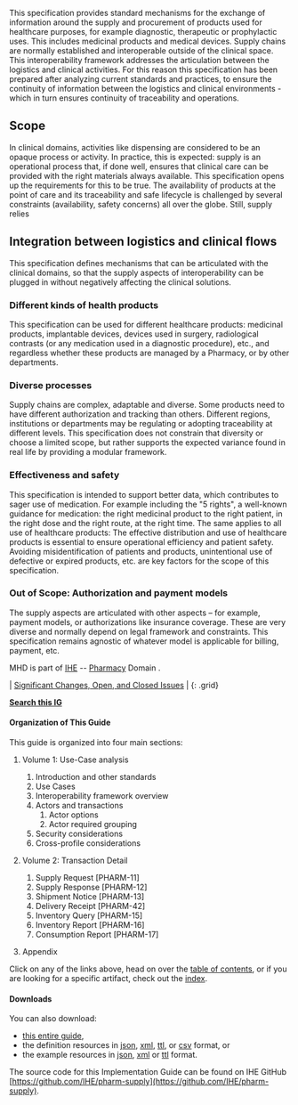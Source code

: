 
This specification provides standard mechanisms for the exchange of information around the supply and procurement of products used for healthcare purposes, for example diagnostic, therapeutic or prophylactic uses. This includes medicinal products and medical devices.
Supply chains are normally established and interoperable outside of the clinical space. This interoperability framework addresses the articulation between the logistics and clinical activities. For this reason this specification has been prepared after analyzing current standards and practices, to ensure the continuity of information between the logistics and clinical environments - which in turn ensures continuity of traceability and operations.

## Scope
In clinical domains, activities like dispensing are considered to be an opaque process or activity. In practice, this is expected: supply is an operational process that, if done well, ensures that clinical care can be provided with the right materials always available. This specification opens up the requirements for this to be true. The availability of products at the point of care and its traceability and safe lifecycle is challenged by several constraints (availability, safety concerns) all over the globe. Still, supply relies 

## Integration between logistics and clinical flows
This specification defines mechanisms that can be articulated with the clinical domains, so that the supply aspects of interoperability can be plugged in without negatively affecting the clinical solutions.

### Different kinds of health products
This specification can be used for different healthcare products: medicinal products, implantable devices, devices used in surgery, radiological contrasts (or any medication used in a diagnostic procedure), etc., and regardless whether these products are managed by a Pharmacy, or by other departments.
### Diverse processes
Supply chains are complex, adaptable and diverse. Some products need to have different authorization and tracking than others. Different regions, institutions or departments may be regulating or adopting traceability at different levels. This specification does not constrain that diversity or choose a limited scope, but rather supports the expected variance found in real life by providing a modular framework. 
### Effectiveness and safety
This specification is intended to support better data, which contributes to sager use of medication. For example including the "5 rights", a well-known guidance for medication: the right medicinal product to the right patient, in the right dose and the right route, at the right time. The same applies to all use of healthcare products: The effective distribution and use of healthcare products is essential to ensure operational efficiency and patient safety. Avoiding misidentification of patients and products, unintentional use of defective or expired products, etc. are key factors for the scope of this specification.
### Out of Scope: Authorization and payment models 
The supply aspects are articulated with other aspects – for example, payment models, or authorizations like insurance coverage. These are very diverse and normally depend on legal framework and constraints. This specification remains agnostic of whatever model is applicable for billing, payment, etc.



MHD is part of [IHE](https://profiles.ihe.net) -- [Pharmacy](https://profiles.ihe.net/PHARM) Domain .

<div markdown="1" class="stu-note">

| [Significant Changes, Open, and Closed Issues](a_issues.html) |
{: .grid}

**[Search this IG]()**

</div>

#### Organization of This Guide 

This guide is organized into four main sections:

1. Volume 1: Use-Case analysis
   1. Introduction and other standards
   2. Use Cases
   3. Interoperability framework overview
   4. Actors and transactions
       1. Actor options
       2. Actor required grouping
   5. Security considerations
   6. Cross-profile considerations


2. Volume 2: Transaction Detail
    1. Supply Request [PHARM-11]
    2. Supply Response [PHARM-12]
    3. Shipment Notice [PHARM-13]
    4. Delivery Receipt [PHARM-42]
    5. Inventory Query [PHARM-15]
    6. Inventory Report [PHARM-16]
    7. Consumption Report [PHARM-17]
   
3. Appendix
	<!-- 1. [Test Plan](testplan.html) -->

Click on any of the links above, head on over the [table of contents](toc.html), or
if you are looking for a specific artifact, check out the [index](artifacts.html).

#### Downloads

You can also download:

* [this entire guide](full-ig.zip),
* the definition resources in [json](definitions.json.zip), [xml](definitions.xml.zip), [ttl](definitions.ttl.zip), or [csv](csvs.zip) format, or
* the example resources in [json](examples.json.zip), [xml](examples.xml.zip) or [ttl](examples.ttl.zip) format.

The source code for this Implementation Guide can be found on IHE GitHub [https://github.com/IHE/pharm-supply](https://github.com/IHE/pharm-supply).
